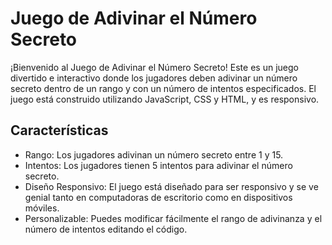 # Juego de Adivinar el Número Secreto
¡Bienvenido al Juego de Adivinar el Número Secreto! Este es un juego divertido e interactivo donde los jugadores deben adivinar un número secreto dentro de un rango 
y con un número de intentos especificados. El juego está construido utilizando JavaScript, CSS y HTML, y es responsivo.

## Características
   - Rango: Los jugadores adivinan un número secreto entre 1 y 15.
   - Intentos: Los jugadores tienen 5 intentos para adivinar el número secreto.
   - Diseño Responsivo: El juego está diseñado para ser responsivo y se ve genial tanto en computadoras de escritorio como en dispositivos móviles.
   - Personalizable: Puedes modificar fácilmente el rango de adivinanza y el número de intentos editando el código.
     
